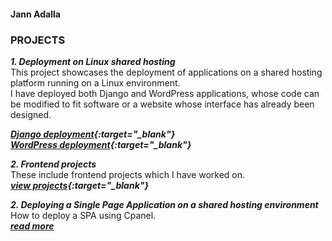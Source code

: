 #### Jann Adalla
### <b>PROJECTS</b>

***1. Deployment on Linux shared hosting*** <br>
This project showcases the deployment of applications on a shared hosting platform running on a Linux environment. <br>
I have deployed both Django and WordPress applications, whose code can be modified to fit software or a website whose interface has already been designed. 

***[Django deployment](https://froebelschool.co.ke/django){:target="_blank"}*** <br>
***[WordPress deployment](https://froebelschool.co.ke/wordpress){:target="_blank"}***


***2. Frontend projects*** <br>
These include frontend projects which I have worked on. <br>
***[view projects](https://jr000010.github.io/frontend/){:target="_blank"}***


***2. Deploying a Single Page Application on a shared hosting environment*** <br>
How to deploy a SPA using Cpanel. <br>
***[read more](https://jr000010.github.io/frontend/SPAonCpanel/)***


